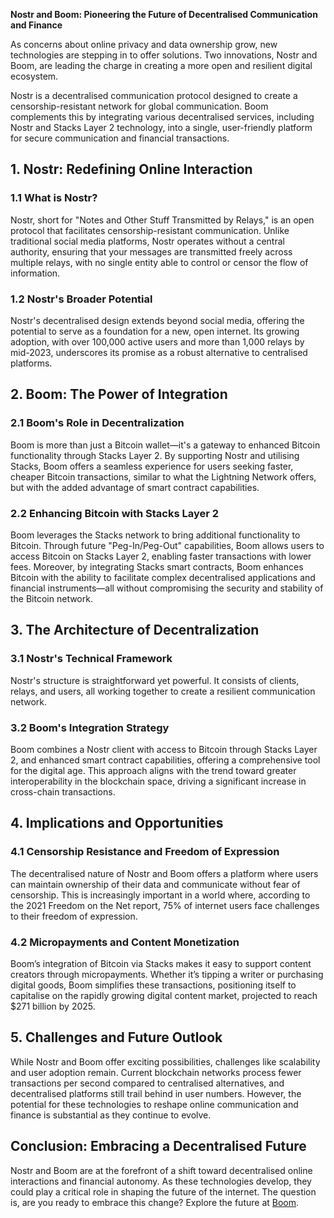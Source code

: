 **Nostr and Boom: Pioneering the Future of Decentralised Communication and Finance**

As concerns about online privacy and data ownership grow, new technologies are stepping in to offer solutions. Two innovations, Nostr and Boom, are leading the charge in creating a more open and resilient digital ecosystem.

Nostr is a decentralised communication protocol designed to create a censorship-resistant network for global communication. Boom complements this by integrating various decentralised services, including Nostr and Stacks Layer 2 technology, into a single, user-friendly platform for secure communication and financial transactions.

## **1\. Nostr: Redefining Online Interaction**

### **1.1 What is Nostr?**

Nostr, short for "Notes and Other Stuff Transmitted by Relays," is an open protocol that facilitates censorship-resistant communication. Unlike traditional social media platforms, Nostr operates without a central authority, ensuring that your messages are transmitted freely across multiple relays, with no single entity able to control or censor the flow of information.

### **1.2 Nostr's Broader Potential**

Nostr's decentralised design extends beyond social media, offering the potential to serve as a foundation for a new, open internet. Its growing adoption, with over 100,000 active users and more than 1,000 relays by mid-2023, underscores its promise as a robust alternative to centralised platforms.

## **2\. Boom: The Power of Integration**

### **2.1 Boom's Role in Decentralization**

Boom is more than just a Bitcoin wallet—it's a gateway to enhanced Bitcoin functionality through Stacks Layer 2\. By supporting Nostr and utilising Stacks, Boom offers a seamless experience for users seeking faster, cheaper Bitcoin transactions, similar to what the Lightning Network offers, but with the added advantage of smart contract capabilities.

### **2.2 Enhancing Bitcoin with Stacks Layer 2**

Boom leverages the Stacks network to bring additional functionality to Bitcoin. Through future "Peg-In/Peg-Out" capabilities, Boom allows users to access Bitcoin on Stacks Layer 2, enabling faster transactions with lower fees. Moreover, by integrating Stacks smart contracts, Boom enhances Bitcoin with the ability to facilitate complex decentralised applications and financial instruments—all without compromising the security and stability of the Bitcoin network.

## **3\. The Architecture of Decentralization**

### **3.1 Nostr's Technical Framework**

Nostr's structure is straightforward yet powerful. It consists of clients, relays, and users, all working together to create a resilient communication network. 

### **3.2 Boom's Integration Strategy**

Boom combines a Nostr client with access to Bitcoin through Stacks Layer 2, and enhanced smart contract capabilities, offering a comprehensive tool for the digital age. This approach aligns with the trend toward greater interoperability in the blockchain space, driving a significant increase in cross-chain transactions.

## **4\. Implications and Opportunities**

### **4.1 Censorship Resistance and Freedom of Expression**

The decentralised nature of Nostr and Boom offers a platform where users can maintain ownership of their data and communicate without fear of censorship. This is increasingly important in a world where, according to the 2021 Freedom on the Net report, 75% of internet users face challenges to their freedom of expression.

### **4.2 Micropayments and Content Monetization**

Boom’s integration of Bitcoin via Stacks makes it easy to support content creators through micropayments. Whether it’s tipping a writer or purchasing digital goods, Boom simplifies these transactions, positioning itself to capitalise on the rapidly growing digital content market, projected to reach $271 billion by 2025\.

## **5\. Challenges and Future Outlook**

While Nostr and Boom offer exciting possibilities, challenges like scalability and user adoption remain. Current blockchain networks process fewer transactions per second compared to centralised alternatives, and decentralised platforms still trail behind in user numbers. However, the potential for these technologies to reshape online communication and finance is substantial as they continue to evolve.

## **Conclusion: Embracing a Decentralised Future**

Nostr and Boom are at the forefront of a shift toward decentralised online interactions and financial autonomy. As these technologies develop, they could play a critical role in shaping the future of the internet. The question is, are you ready to embrace this change? Explore the future at [Boom](https://boom.money).  
